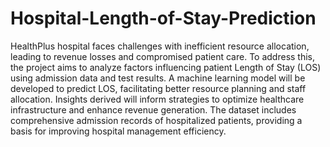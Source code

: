 # Hospital-Length-of-Stay-Prediction

HealthPlus hospital faces challenges with inefficient resource allocation, leading to revenue losses and compromised patient care. To address this, the project aims to analyze factors influencing patient Length of Stay (LOS) using admission data and test results. A machine learning model will be developed to predict LOS, facilitating better resource planning and staff allocation. Insights derived will inform strategies to optimize healthcare infrastructure and enhance revenue generation. The dataset includes comprehensive admission records of hospitalized patients, providing a basis for improving hospital management efficiency.
